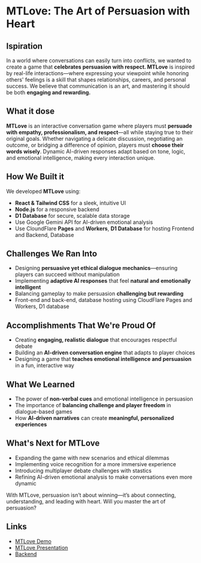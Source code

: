 # MTLove: The Art of Persuasion with Heart

## Ispiration

In a world where conversations can easily turn into conflicts, we wanted to create a game that **celebrates persuasion with respect. MTLove** is inspired by real-life interactions—where expressing your viewpoint while honoring others' feelings is a skill that shapes relationships, careers, and personal success. We believe that communication is an art, and mastering it should be both **engaging and rewarding.**

## What it dose

**MTLove** is an interactive conversation game where players must **persuade with empathy, professionalism, and respect**—all while staying true to their original goals. Whether navigating a delicate discussion, negotiating an outcome, or bridging a difference of opinion, players must **choose their words wisely**. Dynamic AI-driven responses adapt based on tone, logic, and emotional intelligence, making every interaction unique.

## How We Built it 

We developed **MTLove** using:
- **React & Tailwind CSS** for a sleek, intuitive UI
- **Node.js** for a responsive backend
- **D1 Database** for secure, scalable data storage
- Use Google Gemini API for AI-driven emotional analysis
- Use CloundFlare **Pages** and **Workers**, **D1 Database** for hosting Frontend and Backend, Database

## Challenges We Ran Into

- Designing **persuasive yet ethical dialogue mechanics**—ensuring players can succeed without manipulation
- Implementing **adaptive AI responses** that feel **natural and emotionally intelligent**
- Balancing gameplay to make persuasion **challenging but rewarding**
- Front-end and back-end, database hosting using CloudFlare Pages and Workers, D1 database

## Accomplishments That We're Proud Of

- Creating **engaging, realistic dialogue** that encourages respectful debate
- Building an **AI-driven conversation engine** that adapts to player choices
- Designing a game that **teaches emotional intelligence and persuasion** in a fun, interactive way

## What We Learned
- The power of **non-verbal cues** and emotional intelligence in persuasion
- The importance of **balancing challenge and player freedom** in dialogue-based games
- How **AI-driven narratives** can create **meaningful, personalized experiences**

## What's Next for MTLove

- Expanding the game with new scenarios and ethical dilemmas
- Implementing voice recognition for a more immersive experience
- Introducing multiplayer debate challenges with stastics
- Refining AI-driven emotional analysis to make conversations even more dynamic

With MTLove, persuasion isn’t about winning—it’s about connecting, understanding, and leading with heart. Will you master the art of persuasion?

## Links

- [MTLove Demo](https://mtlove.pages.dev/)
- [MTLove Presentation](https://docs.google.com/presentation/d/1RzAVOvtJObYog7s0MYRXJ5r6hafKN4E5QXXF9S2edu0/edit#slide=id.gcb9a0b074_1_0)
- [Backend](https://github.com/hdcola/mtloveapi)